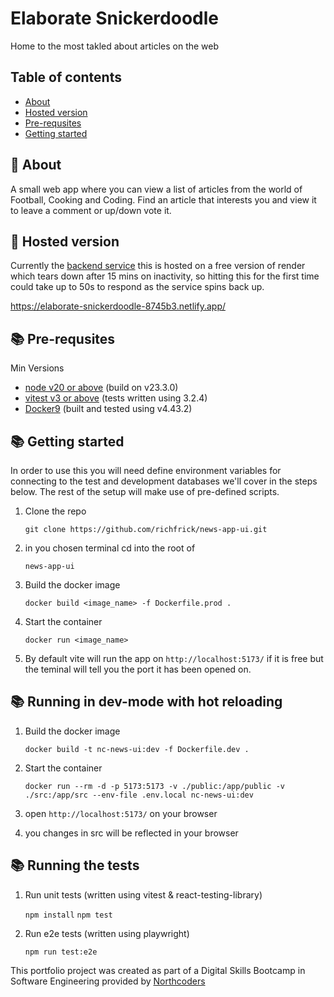 # Elaborate Snickerdoodle

Home to the most takled about articles on the web

## Table of contents

- [About](#-about)
- [Hosted version](#-hosted-version)
- [Pre-requsites](#-pre-requsites)
- [Getting started](#-getting-started)

## 🚀 About

A small web app where you can view a list of articles from the world of Football, Cooking and Coding. Find an article that interests you and view it to leave a comment or up/down vote it.

## 📝 Hosted version

Currently the [backend service](https://github.com/richfrick/news-app) this is hosted on a free version of render which tears down after 15 mins on inactivity, so hitting this for the first time could take up to 50s to respond as the service spins back up.

https://elaborate-snickerdoodle-8745b3.netlify.app/

## 📚 Pre-requsites

Min Versions

- [node v20 or above](https://nodejs.org/api/https.html) (build on v23.3.0)
- [vitest v3 or above](https://www.npmjs.com/package/vitest) (tests written using 3.2.4)
- [Docker9](https://www.docker.com/) (built and tested using v4.43.2)

## 📚 Getting started

In order to use this you will need define environment variables for connecting to the test and development databases we'll cover in the steps below. The rest of the setup will make use of pre-defined scripts.

1. Clone the repo

   `git clone https://github.com/richfrick/news-app-ui.git`

2. in you chosen terminal cd into the root of

   `news-app-ui`

3. Build the docker image

   `docker build <image_name> -f Dockerfile.prod .`

4. Start the container

   `docker run <image_name>`

5. By default vite will run the app on `http://localhost:5173/` if it is free but the teminal will tell you the port it has been opened on.

## 📚 Running in dev-mode with hot reloading

1. Build the docker image

   `docker build -t nc-news-ui:dev -f Dockerfile.dev .`

2. Start the container

   `docker run --rm -d -p 5173:5173 -v ./public:/app/public -v ./src:/app/src --env-file .env.local nc-news-ui:dev`

3. open `http://localhost:5173/` on your browser

4. you changes in src will be reflected in your browser

## 📚 Running the tests

1. Run unit tests (written using vitest & react-testing-library)

   `npm install`
   `npm test`

2. Run e2e tests (written using playwright)

   `npm run test:e2e`

This portfolio project was created as part of a Digital Skills Bootcamp in Software Engineering provided by [Northcoders](https://northcoders.com/)
